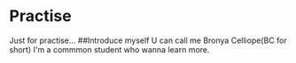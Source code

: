 # Practise
Just for practise...
##Introduce myself
U can call me Bronya Celliope(BC for short)
I'm a commmon student who wanna learn more.
